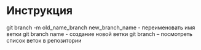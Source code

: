 # Инструкция

git branch -m old_name_branch new_branch_name - переименовать имя ветки
git branch name - создание новой ветки
git branch – посмотреть список веток в репозитории